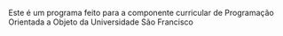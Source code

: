 Este é um programa feito para a componente curricular de Programação Orientada a Objeto da Universidade São Francisco
